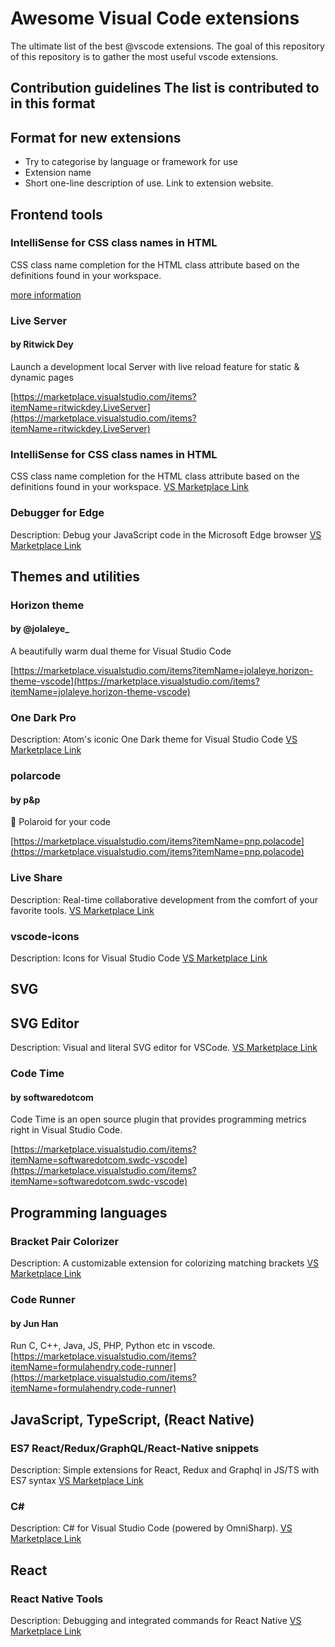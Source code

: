 # Awesome Visual Code extensions

The ultimate list of the best @vscode extensions. The goal of this repository of this repository is to gather the most useful vscode extensions.

## Contribution guidelines The list is contributed to in this format

## Format for new extensions

* Try to categorise by language or framework for use
* Extension name
* Short one-line description of use. Link to extension website.

## Frontend tools

### IntelliSense for CSS class names in HTML

CSS class name completion for the HTML class attribute based on the definitions found in your workspace.

[more information](https://marketplace.visualstudio.com/items?itemName=Zignd.html-css-class-completion)

### Live Server

#### by Ritwick Dey

Launch a development local Server with live reload feature for static & dynamic pages

[https://marketplace.visualstudio.com/items?itemName=ritwickdey.LiveServer](https://marketplace.visualstudio.com/items?itemName=ritwickdey.LiveServer)

### IntelliSense for CSS class names in HTML
CSS class name completion for the HTML class attribute based on the definitions found in your workspace.
[VS Marketplace Link](https://marketplace.visualstudio.com/items?itemName=Zignd.html-css-class-completion)

### Debugger for Edge
Description: Debug your JavaScript code in the Microsoft Edge browser
[VS Marketplace Link](https://marketplace.visualstudio.com/items?itemName=msjsdiag.debugger-for-edge)

## Themes and utilities

### Horizon theme

#### by @jolaleye_

A beautifully warm dual theme for Visual Studio Code

[https://marketplace.visualstudio.com/items?itemName=jolaleye.horizon-theme-vscode](https://marketplace.visualstudio.com/items?itemName=jolaleye.horizon-theme-vscode)

### One Dark Pro
Description: Atom's iconic One Dark theme for Visual Studio Code
[VS Marketplace Link](https://marketplace.visualstudio.com/items?itemName=zhuangtongfa.Material-theme)

### polarcode

#### by p&p

📸 Polaroid for your code

[https://marketplace.visualstudio.com/items?itemName=pnp.polacode](https://marketplace.visualstudio.com/items?itemName=pnp.polacode)

### Live Share
Description: Real-time collaborative development from the comfort of your favorite tools.
[VS Marketplace Link](https://marketplace.visualstudio.com/items?itemName=MS-vsliveshare.vsliveshare)

### vscode-icons
Description: Icons for Visual Studio Code
[VS Marketplace Link](https://marketplace.visualstudio.com/items?itemName=vscode-icons-team.vscode-icons)

## SVG
## SVG Editor
Description: Visual and literal SVG editor for VSCode.
[VS Marketplace Link](https://marketplace.visualstudio.com/items?itemName=henoc.svgeditor)

### Code Time

#### by softwaredotcom

Code Time is an open source plugin that provides programming metrics right in Visual Studio Code.

[https://marketplace.visualstudio.com/items?itemName=softwaredotcom.swdc-vscode](https://marketplace.visualstudio.com/items?itemName=softwaredotcom.swdc-vscode)

## Programming languages

### Bracket Pair Colorizer
Description: A customizable extension for colorizing matching brackets
[VS Marketplace Link](https://marketplace.visualstudio.com/items?itemName=CoenraadS.bracket-pair-colorizer)

### Code Runner
#### by Jun Han
Run C, C++, Java, JS, PHP, Python etc in vscode.
[https://marketplace.visualstudio.com/items?itemName=formulahendry.code-runner](https://marketplace.visualstudio.com/items?itemName=formulahendry.code-runner)

## JavaScript, TypeScript, (React Native)
### ES7 React/Redux/GraphQL/React-Native snippets
Description: Simple extensions for React, Redux and Graphql in JS/TS with ES7 syntax
[VS Marketplace Link](https://marketplace.visualstudio.com/items?itemName=dsznajder.es7-react-js-snippets)

### C#
Description: C# for Visual Studio Code (powered by OmniSharp).
[VS Marketplace Link](https://marketplace.visualstudio.com/items?itemName=ms-vscode.csharp)

## React 
### React Native Tools
Description: Debugging and integrated commands for React Native
[VS Marketplace Link](https://marketplace.visualstudio.com/items?itemName=msjsdiag.vscode-react-native)


